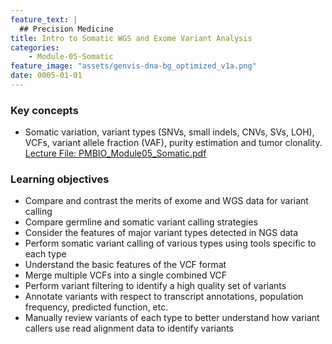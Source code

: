 ```yaml
---
feature_text: |
  ## Precision Medicine
title: Intro to Somatic WGS and Exome Variant Analysis
categories:
    - Module-05-Somatic
feature_image: "assets/genvis-dna-bg_optimized_v1a.png"
date: 0005-01-01
---
```


### Key concepts 
* Somatic variation, variant types (SNVs, small indels, CNVs, SVs, LOH), VCFs, variant allele fraction (VAF), purity estimation and tumor clonality. [Lecture File: PMBIO_Module05_Somatic.pdf](/assets/lectures/PMBIO_Module05_Somatic.pdf)

### Learning objectives
* Compare and contrast the merits of exome and WGS data for variant calling
* Compare germline and somatic variant calling strategies
* Consider the features of major variant types detected in NGS data
* Perform somatic variant calling of various types using tools specific to each type
* Understand the basic features of the VCF format
* Merge multiple VCFs into a single combined VCF
* Perform variant filtering to identify a high quality set of variants
* Annotate variants with respect to transcript annotations, population frequency, predicted function, etc.
* Manually review variants of each type to better understand how variant callers use read alignment data to identify variants

